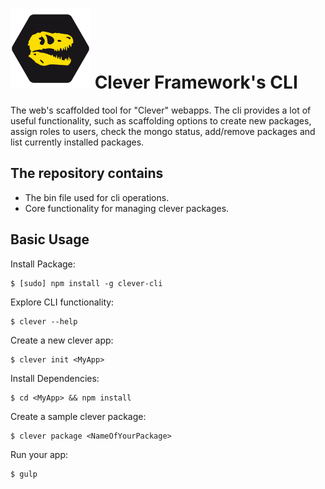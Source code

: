 # [![CLEVER Logo](https://raw.githubusercontent.com/imperodesign/skeleton/master/app/assets/src/img/skeleton-logo.png?raw=true)](http://cleverframework.io/) Clever Framework's CLI

The web's scaffolded tool for "Clever" webapps. The cli provides a lot of useful functionality, such as scaffolding options to create new packages, assign roles to users, check the mongo status, add/remove packages and list currently installed packages.

## The repository contains
* The bin file used for cli operations.
* Core functionality for managing clever packages.

## Basic Usage

  Install Package:

    $ [sudo] npm install -g clever-cli

  Explore CLI functionality:

    $ clever --help

  Create a new clever app:

    $ clever init <MyApp>

  Install Dependencies:

    $ cd <MyApp> && npm install

  Create a sample clever package:

    $ clever package <NameOfYourPackage>

  Run your app:

    $ gulp
